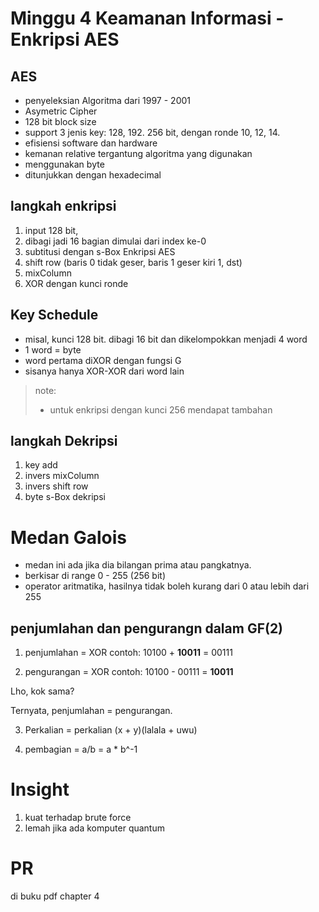 # Minggu 4 Keamanan Informasi - Enkripsi AES

## AES
- penyeleksian Algoritma dari 1997 - 2001
- Asymetric Cipher
- 128 bit block size
- support 3 jenis key: 128, 192. 256 bit, dengan ronde 10, 12, 14.
- efisiensi software dan hardware
- kemanan relative tergantung algoritma yang digunakan
- menggunakan byte
- ditunjukkan dengan hexadecimal

## langkah enkripsi
1. input 128 bit,
2. dibagi jadi 16 bagian dimulai dari index ke-0
3. subtitusi dengan s-Box Enkripsi AES
4. shift row (baris 0 tidak geser, baris 1 geser kiri 1, dst)
5. mixColumn
6. XOR dengan kunci ronde

## Key Schedule
- misal, kunci 128 bit. dibagi 16 bit dan dikelompokkan menjadi 4 word
- 1 word = byte
- word pertama diXOR dengan fungsi G
- sisanya hanya XOR-XOR dari word lain

> note:  
> - untuk enkripsi dengan kunci 256 mendapat tambahan

## langkah Dekripsi
1. key add
2. invers mixColumn
3. invers shift row
4. byte s-Box dekripsi

# Medan Galois

- medan ini ada jika dia bilangan prima atau pangkatnya.
- berkisar di range 0 - 255 (256 bit)
- operator aritmatika, hasilnya tidak boleh kurang dari 0 atau lebih dari 255

## penjumlahan dan pengurangn dalam GF(2)
1. penjumlahan  = XOR
contoh: 10100 + **10011** = 00111

2. pengurangan = XOR
contoh: 10100 - 00111 = **10011**

Lho, kok sama?

Ternyata, penjumlahan = pengurangan.

3. Perkalian = perkalian (x + y)(lalala + uwu)

4. pembagian = a/b = a * b^-1


# Insight
1. kuat terhadap brute force
2. lemah jika ada komputer quantum

# PR
di buku pdf chapter 4
